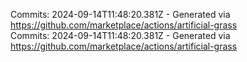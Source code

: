 Commits: 2024-09-14T11:48:20.381Z - Generated via https://github.com/marketplace/actions/artificial-grass
<br>
Commits: 2024-09-14T11:48:20.381Z - Generated via https://github.com/marketplace/actions/artificial-grass
<br>

